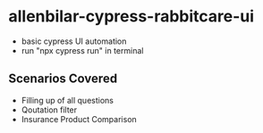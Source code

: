 # allenbilar-cypress-rabbitcare-ui
- basic cypress UI automation
- run "npx cypress run" in terminal

## Scenarios Covered
- Filling up of all questions
- Qoutation filter
- Insurance Product Comparison